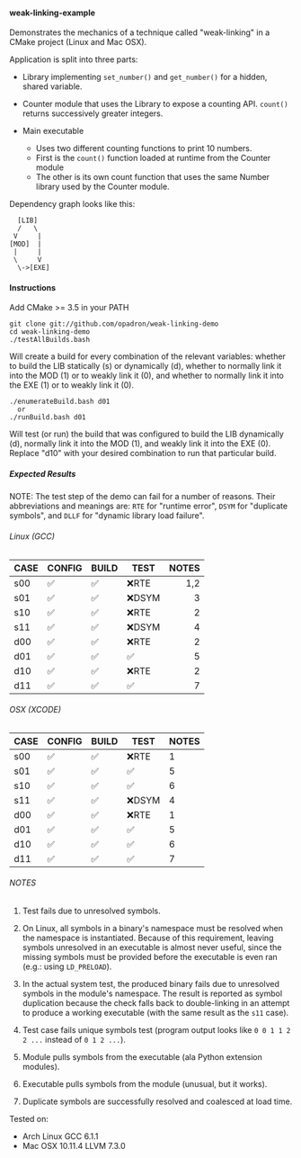 
#### weak-linking-example

Demonstrates the mechanics of a technique called "weak-linking" in a CMake
project (Linux and Mac OSX).

Application is split into three parts:
  - Library implementing `set_number()` and `get_number()` for a hidden, shared
    variable.

  - Counter module that uses the Library to expose a counting API.
    `count()` returns successively greater integers.

  - Main executable
    - Uses two different counting functions to print 10 numbers.
    - First is the `count()` function loaded at runtime from the Counter module
    - The other is its own count function that uses the same Number library used
      by the Counter module.

Dependency graph looks like this:
```
  [LIB]
  /   \
 V     |
[MOD]  |
 |     |
 \     V
  \->[EXE]
```

#### Instructions

Add CMake >= 3.5 in your PATH

```
git clone git://github.com/opadron/weak-linking-demo
cd weak-linking-demo
./testAllBuilds.bash
```

Will create a build for every combination of the relevant variables: whether to
build the LIB statically (s) or dynamically (d), whether to normally link it
into the MOD (1) or to weakly link it (0), and whether to normally link it into
the EXE (1) or to weakly link it (0).

```
./enumerateBuild.bash d01
  or
./runBuild.bash d01
```

Will test (or run) the build that was configured to build the LIB dynamically
(d), normally link it into the MOD (1), and weakly link it into the EXE (0).
Replace "d10" with your desired combination to run that particular build.

##### Expected Results

NOTE: The test step of the demo can fail for a number of reasons.  Their
abbreviations and meanings are: `RTE` for "runtime error", `DSYM` for "duplicate
symbols", and `DLLF` for "dynamic library load failure".

###### Linux (GCC)

|CASE|CONFIG            |BUILD             |TEST              |NOTES|
|----|------------------|------------------|------------------|----:|
|s00 |:white_check_mark:|:white_check_mark:|:x:RTE            |  1,2|
|s01 |:white_check_mark:|:white_check_mark:|:x:DSYM           |    3|
|s10 |:white_check_mark:|:white_check_mark:|:x:RTE            |    2|
|s11 |:white_check_mark:|:white_check_mark:|:x:DSYM           |    4|
|d00 |:white_check_mark:|:white_check_mark:|:x:RTE            |    2|
|d01 |:white_check_mark:|:white_check_mark:|:white_check_mark:|    5|
|d10 |:white_check_mark:|:white_check_mark:|:x:RTE            |    2|
|d11 |:white_check_mark:|:white_check_mark:|:white_check_mark:|    7|

###### OSX (XCODE)

|CASE|CONFIG            |BUILD             |TEST              |NOTES|
|----|------------------|------------------|------------------|-----|
|s00 |:white_check_mark:|:white_check_mark:|:x:RTE            |    1|
|s01 |:white_check_mark:|:white_check_mark:|:white_check_mark:|    5|
|s10 |:white_check_mark:|:white_check_mark:|:white_check_mark:|    6|
|s11 |:white_check_mark:|:white_check_mark:|:x:DSYM           |    4|
|d00 |:white_check_mark:|:white_check_mark:|:x:RTE            |    1|
|d01 |:white_check_mark:|:white_check_mark:|:white_check_mark:|    5|
|d10 |:white_check_mark:|:white_check_mark:|:white_check_mark:|    6|
|d11 |:white_check_mark:|:white_check_mark:|:white_check_mark:|    7|

###### NOTES

  1. Test fails due to unresolved symbols.

  2. On Linux, all symbols in a binary's namespace must be resolved when the
     namespace is instantiated.  Because of this requirement, leaving symbols
     unresolved in an executable is almost never useful, since the missing
     symbols must be provided before the executable is even ran (e.g.: using
     `LD_PRELOAD`).

  3. In the actual system test, the produced binary fails due to unresolved
     symbols in the module's namespace.  The result is reported as symbol
     duplication because the check falls back to double-linking in an attempt to
     produce a working executable (with the same result as the `s11` case).

  4. Test case fails unique symbols test (program output looks like
    `0 0 1 1 2 2 ...` instead of `0 1 2 ...`).

  5. Module pulls symbols from the executable (ala Python extension modules).

  6. Executable pulls symbols from the module (unusual, but it works).

  7. Duplicate symbols are successfully resolved and coalesced at load time.

Tested on:

 - Arch Linux GCC 6.1.1
 - Mac OSX 10.11.4 LLVM 7.3.0

